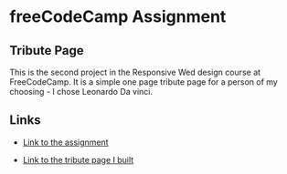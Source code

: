 # freeCodeCamp Assignment

## Tribute Page

This is the second project in the Responsive Wed design course at FreeCodeCamp. It is a simple one page tribute page for a person of my choosing - I chose Leonardo Da vinci.

## Links

* [Link to the assignment](https://www.freecodecamp.org/learn/2022/responsive-web-design/build-a-tribute-page-project/build-a-tribute-page)

* [Link to the tribute page I built](https://tgithinji.github.io/freecodecamp-tribute-page/)